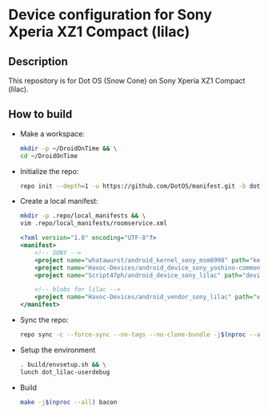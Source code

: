 Device configuration for Sony Xperia XZ1 Compact (lilac)
========================================================

Description
-----------

This repository is for Dot OS (Snow Cone) on Sony Xperia XZ1 Compact (lilac).

How to build
----------------------

* Make a workspace:
    ```bash
    mkdir -p ~/DroidOnTime && \
    cd ~/DroidOnTime
    ```

* Initialize the repo:

    ```bash
    repo init --depth=1 -u https://github.com/DotOS/manifest.git -b dot12.1
    ```

* Create a local manifest:

    ```bash
    mkdir -p .repo/local_manifests && \
    vim .repo/local_manifests/roomservice.xml
    ```

    ```xml
    <?xml version="1.0" encoding="UTF-8"?>
    <manifest>
        <!-- SONY -->
        <project name="whatawurst/android_kernel_sony_msm8998" path="kernel/sony/msm8998" remote="github" revision="lineage-19.1" />
        <project name="Havoc-Devices/android_device_sony_yoshino-common" path="device/sony/yoshino-common" remote="github" revision="twelve" />
        <project name="Script47ph/android_device_sony_lilac" path="device/sony/lilac" remote="github" revision="dot-12.1" />

        <!-- blobs for lilac -->
        <project name="Havoc-Devices/android_vendor_sony_lilac" path="vendor/sony/lilac" remote="github" revision="twelve" />
    </manifest>
    ```

* Sync the repo:

    ```bash
    repo sync -c --force-sync --no-tags --no-clone-bundle -j$(nproc --all)
    ```

* Setup the environment
    
    ```bash
    . build/envsetup.sh && \
    lunch dot_lilac-userdebug
    ```

* Build

    ```bash
    make -j$(nproc --all) bacon
    ```

